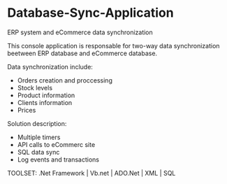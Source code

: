 # Database-Sync-Application
ERP system and eCommerce data synchronization

This console application is responsable for two-way data synchronization beetween ERP database and eCommerce database.

Data synchronization include:
- Orders creation and proccessing
- Stock levels
- Product information
- Clients information
- Prices

Solution description:
- Multiple timers 
- API calls to eCommerc site
- SQL data sync 
- Log events and transactions

TOOLSET:
.Net Framework | Vb.net | ADO.Net | XML | SQL
